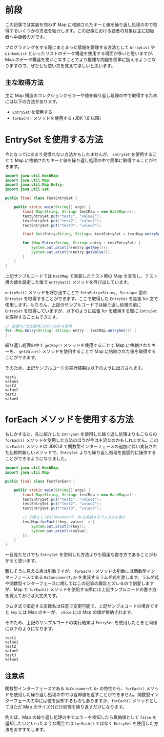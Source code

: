 # 前段

この記事では実装を問わず Map に格納されたキーと値を繰り返し処理の中で取得するいくつかの方法を紹介します。この記事における読者の対象は主に初級者〜中級者の方です。

プログラミングをする際にまとまった情報を管理する方法として `ArrayList` や `LinkedList` といったリストのデータ構造を使用する場面が多いと思いますが、Map のデータ構造を使いこなすことでより複雑な問題を簡単に扱えるようになりますので、ぜひとも使い方を覚えてほしいと思います。

## 主な取得方法

主に Map 構造のコレクションからキーや値を繰り返し処理の中で取得するためには以下の方法があります。

- `EntrySet` を使用する
- `forEach()` メソッドを使用する (JDK 1.8 以降)

# EntrySet を使用する方法

今となってはあまり見慣れない方法かもしれませんが、 `EntrySet` を使用することで Map に格納されたキーと値を繰り返し処理の中で簡単に取得することができます。

```java
import java.util.HashMap;
import java.util.Map;
import java.util.Map.Entry;
import java.util.Set;

public final class TestEntrySet {

    public static main(String[] args) {
        final Map<String, String> testMap = new HashMap<>();
        testEntrySet.put("test1", "value1");
        testEntrySet.put("test2", "value2");
        testEntrySet.put("test3", "value3");

        final Set<Entry<String, String>> testEntrySet = testMap.entrySet();

        for (Map.Entry<String, String> entry : testEntrySet) {
            System.out.println(entry.getKey());
            System.out.println(entry.getValue());
        }
    }
}
```

上記サンプルコードでは `HashMap` で実装したテスト用の Map を宣言し、テスト用の値を設定した後で `entrySet()` メソッドを呼び出しています。

`entrySet()` メソッドを呼び出すことで `Set<Entry<String, String>>` 型の `EntrySet` を取得することができます。ここで取得した `EntrySet` を拡張 for 文で使用します。もちろん、上記のサンプルコードでは繰り返し処理の前に `EntrySet` を取得していますが、以下のように拡張 for を使用する際に `EntrySet` を取得することもできます。

```java
// 拡張for文定義時にEntrySetを取得
for (Map.Entry<String, String> entry : testMap.entrySet()) {
}
```

繰り返し処理の中で `getKey()` メソッドを使用することで Map に格納されたキーを、 `getValue()` メソッドを使用することで Map に格納された値を取得することができます。

そのため、上記サンプルコードの実行結果は以下のように出力されます。

```
test1
value1
test2
value2
test3
value3
```

# forEach メソッドを使用する方法

もしかすると、先に紹介した `EntrySet` を使用した繰り返し処理よりもこちらの `forEach()` メソッドを使用した方法のほうが今は主流なのかもしれません。この `forEach()` メソッドは JDK1.8 で関数型インターフェースの追加に伴い実装された比較的新しいメソッドで、`EntrySet` よりも繰り返し処理を直感的に操作することができるようになりました。

```java
import java.util.HashMap;
import java.util.Map;

public final class TestForEach {

    public static main(String[] args) {
        final Map<String, String> testMap = new HashMap<>();
        testEntrySet.put("test1", "value1");
        testEntrySet.put("test2", "value2");
        testEntrySet.put("test3", "value3");

        // 引数としてBiConsumer<T, U>を実装するラムダ式を渡す
        testMap.forEach((key, value) -> {
            System.out.println(key));
            System.out.println(value);
        });
    }
}
```

一目見ただけでも `EntrySet` を使用した方法よりも簡潔な書き方であることがわかると思います。

難しそうに見える点は引数ですが、 `forEach()` メソッドの引数には関数型インターフェースである `BiConsumer<T,U>` を実装するラムダ式を渡します。ラムダ式や関数型インターフェースに関してはこの記事の趣旨とズレるので割愛しますが、Map で `forEach()` メソッドを使用する際には上記サンプルコードの書き方を覚えておけば大丈夫です。

ラムダ式で指定する変数名は任意で変更可能で、上記サンプルコードの場合ですと `key` には Map のキーが、 `value` には Map の値が格納されます。

そのため、上記のサンプルコードの実行結果は `EntrySet` を使用したときと同様に以下のようになります。

```
test1
value1
test2
value2
test3
value3
```

## 注意点

関数型インターフェースである `BiConsumer<T,U>` の特性から、`forEach()` メソッドを使用した繰り返し処理の中では返却値を返すことができません。関数型インターフェースの中には値を返却するものもありますが、`forEach()` メソッドとしてはただ Map のサイズ分だけ処理を繰り返すだけになります。

例えば、Map の繰り返し処理の中でエラーを検知したら真偽値として `false` を返却したいといったような場合では `forEach()` ではなく `EntrySet` を使用した方法をおすすめします。

